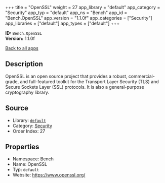 ﻿+++
title = "OpenSSL"
weight = 27
app_library = "default"
app_category = "Security"
app_typ = "default"
app_ns = "Bench"
app_id = "Bench.OpenSSL"
app_version = "1.1.0f"
app_categories = ["Security"]
app_libraries = ["default"]
app_types = ["default"]
+++

**ID:** `Bench.OpenSSL`  
**Version:** 1.1.0f  
<!--more-->

[Back to all apps](/apps/)

## Description
OpenSSL is an open source project that provides a robust, commercial-grade, and full-featured toolkit for the Transport Layer Security (TLS) and Secure Sockets Layer (SSL) protocols.
It is also a general-purpose cryptography library.

## Source

* Library: [`default`](/app_libraries/default)
* Category: [Security](/app_categories/security)
* Order Index: 27

## Properties

* Namespace: Bench
* Name: OpenSSL
* Typ: `default`
* Website: <https://www.openssl.org/>

